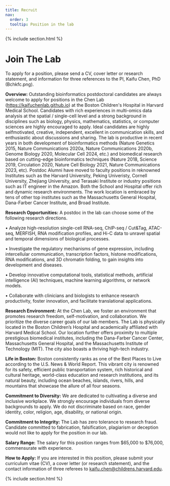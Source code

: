 ```yaml
---
title: Recruit
nav:
  order: 3
  tooltip: Position in the lab
---
```


{% include section.html %}

# <i class="fas fa-users"></i> Join The Lab

To apply for a position, please send a CV, cover letter or research statement, and information for three references to the PI, Kaifu Chen, PhD (Bchkfc.png).


**Overview:** Outstanding bioinformatics postdoctoral candidates are always welcome to apply for positions in the Chen Lab (https://kaifuchenlab.github.io) at the Boston Children's Hospital in Harvard Medical School. Candidates with rich experiences in multi-omics data analysis at the spatial / single-cell level and a strong background in disciplines such as biology, physics, mathematics, statistics, or computer sciences are highly encouraged to apply. Ideal candidates are highly selfmotivated, creative, independent, excellent in communication skills, and enthusiastic about discussions and sharing. The lab is productive in recent years in both development of bioinformatics methods (Nature Genetics 2015, Nature Communications 2020a, Nature Communications 2020b, Genome Biology 2020, Molecular Cell 2024, etc.) and biomedical research based on cutting-edge bioinformatics techniques (Nature 2018, Science 2019, Circulation 2020, Nature Cell Biology 2021, Nature Communications 2023, etc). Postdoc Alumni have moved to faculty positions in reknowned Institutes such as the Harvard University, Peking Univeristy, Cornell University, Zhejiang University, and Terasaki Institute or industry positions such as IT engineer in the Amazon. Both the School and Hospital offer rich and dynamic research environments. The work location is embraced by tens of other top institutes such as the Massachusetts General Hospital, Dana-Farber Cancer Institute, and Broad Institute.

**Research Opportunities:** A postdoc in the lab can choose some of the following research directions.

• Analyze high-resolution single-cell RNA-seq, ChIP-seq / Cut&Tag, ATAC-seq, MERFISH, RNA modification profiles, and Hi-C data to unravel spatial and temporal dimensions of biological processes.

• Investigate the regulatory mechanisms of gene expression, including intercellular communication, transcription factors, histone modifications, RNA modifications, and 3D chromatin folding, to gain insights into development and diseases.

• Develop innovative computational tools, statistical methods, artificial intelligence (AI) techniques, machine learning algorithms, or network models.

• Collaborate with clinicians and biologists to enhance research productivity, foster innovation, and facilitate translational applications.

**Research Environment:** At the Chen Lab, we foster an environment that promotes research freedom, self-motivation, and collaboration. We prioritize the diverse career goals of our lab members. The Lab is physically located in the Boston Children’s Hospital and academically affiliated with Harvard Medical School. Our location further offers proximity to multiple prestigious biomedical institutes, including the Dana-Farber Cancer Center, Massachusetts General Hospital, and the Massachusetts Institute of Technology (MIT). The city also boasts a thriving high-tech industry.

**Life in Boston:**
Boston consistently ranks as one of the Best Places to Live according to the U.S. News & World Report. This vibrant city is renowned for its safety, efficient public transportation system, rich historical and cultural heritage, world-class education and research institutions, and its natural beauty, including ocean beaches, islands, rivers, hills, and mountains that showcase the allure of all four seasons.

**Commitment to Diversity:**
We are dedicated to cultivating a diverse and inclusive workplace. We strongly encourage individuals from diverse backgrounds to apply. We do not discriminate based on race, gender identity, color, religion, age, disability, or national origin.

**Commitment to Integrity:**
The Lab has zero tolerance to research fraud. Candidate committed to fabrication, falsification, plagiarism or deception would not like to apply for the position in our lab.

**Salary Range:**
The salary for this position ranges from $65,000 to $76,000, commensurate with experience.

**How to Apply:**
If you are interested in this position, please submit your curriculum vitae (CV), a cover letter (or research statement), and the contact information of three referees to kaifu.chen@childrens.harvard.edu.

{% include section.html %}
